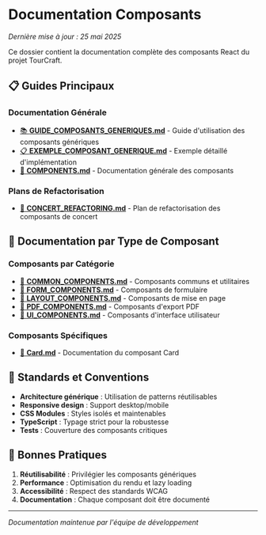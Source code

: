 # Documentation Composants

*Dernière mise à jour : 25 mai 2025*

Ce dossier contient la documentation complète des composants React du projet TourCraft.

## 📋 Guides Principaux

### Documentation Générale
- [📚 **GUIDE_COMPOSANTS_GENERIQUES.md**](./GUIDE_COMPOSANTS_GENERIQUES.md) - Guide d'utilisation des composants génériques
- [📋 **EXEMPLE_COMPOSANT_GENERIQUE.md**](./EXEMPLE_COMPOSANT_GENERIQUE.md) - Exemple détaillé d'implémentation
- [📝 **COMPONENTS.md**](./COMPONENTS.md) - Documentation générale des composants

### Plans de Refactorisation
- [📝 **CONCERT_REFACTORING.md**](./CONCERT_REFACTORING.md) - Plan de refactorisation des composants de concert

## 📑 Documentation par Type de Composant

### Composants par Catégorie
- [📑 **COMMON_COMPONENTS.md**](./COMMON_COMPONENTS.md) - Composants communs et utilitaires
- [📑 **FORM_COMPONENTS.md**](./FORM_COMPONENTS.md) - Composants de formulaire
- [📑 **LAYOUT_COMPONENTS.md**](./LAYOUT_COMPONENTS.md) - Composants de mise en page
- [📑 **PDF_COMPONENTS.md**](./PDF_COMPONENTS.md) - Composants d'export PDF
- [📑 **UI_COMPONENTS.md**](./UI_COMPONENTS.md) - Composants d'interface utilisateur

### Composants Spécifiques
- [📝 **Card.md**](./Card.md) - Documentation du composant Card

## 🎯 Standards et Conventions

- **Architecture générique** : Utilisation de patterns réutilisables
- **Responsive design** : Support desktop/mobile
- **CSS Modules** : Styles isolés et maintenables
- **TypeScript** : Typage strict pour la robustesse
- **Tests** : Couverture des composants critiques

## 🚀 Bonnes Pratiques

1. **Réutilisabilité** : Privilégier les composants génériques
2. **Performance** : Optimisation du rendu et lazy loading
3. **Accessibilité** : Respect des standards WCAG
4. **Documentation** : Chaque composant doit être documenté

---

*Documentation maintenue par l'équipe de développement* 